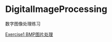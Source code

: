 # DigitalImageProcessing
数字图像处理练习

[Exercise1 BMP图片处理](https://github.com/DearSummer/DigitalImageProcessing/blob/master/Exercise1/BMP%E6%96%87%E4%BB%B6%E5%A4%84%E7%90%86.md)
